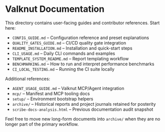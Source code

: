 # Valknut Documentation

This directory contains user-facing guides and contributor references. Start here:

- `CONFIG_GUIDE.md` – Configuration reference and preset explanations
- `QUALITY_GATES_GUIDE.md` – CI/CD quality gate integration
- `README_INSTALLATION.md` – Installation and quick-start steps
- `CLI_USAGE.md` – Daily CLI commands and examples
- `TEMPLATE_SYSTEM_README.md` – Report templating workflow
- `BENCHMARKING.md` – How to run and interpret performance benchmarks
- `CI_LOCAL_TESTING.md` – Running the CI suite locally

Additional references:

- `AGENT_USAGE_GUIDE.md` – Valknut MCP/Agent integration
- `mcp/` – Manifest and MCP tooling docs
- `setup/` – Environment bootstrap helpers
- `archive/` – Historical reports and project journals retained for posterity
- `scribe-docs-analysis.html` – Previous documentation audit snapshot

Feel free to move new long-form documents into `archive/` when they are no longer part of the primary workflow.
